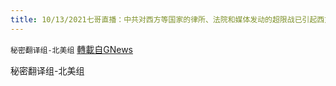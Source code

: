 ```yaml
---
title: 10/13/2021七哥直播：中共对西方等国家的律所、法院和媒体发动的超限战已引起西方的高度重视
---
```

`秘密翻译组-北美组` [轉載自GNews](https://gnews.org/zh-hans/1594524/)

秘密翻译组-北美组

